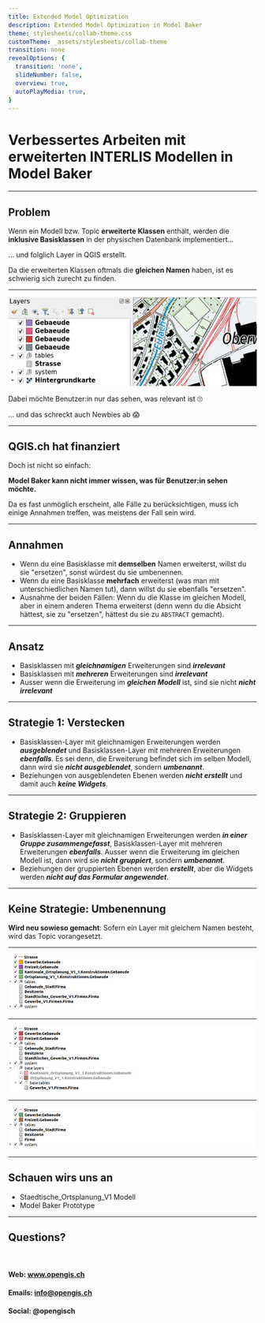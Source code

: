 ```yaml
---
title: Extended Model Optimization
description: Extended Model Optimization in Model Baker
theme: stylesheets/collab-theme.css
customTheme: _assets/stylesheets/collab-theme
transition: none
revealOptions: {
  transition: 'none',
  slideNumber: false,
  overview: true,
  autoPlayMedia: true,
}
---
```


# Verbessertes Arbeiten mit erweiterten INTERLIS Modellen in Model Baker

---

## Problem

Wenn ein Modell bzw. Topic **erweiterte Klassen** enthält, werden die **inklusive Basisklassen** in der physischen Datenbank implementiert...
 
... und folglich Layer in QGIS erstellt. 

Da die erweiterten Klassen oftmals die **gleichen Namen** haben, ist es schwierig sich zurecht zu finden.

---

![problem](assets/problem.png)

Dabei möchte Benutzer:in nur das sehen, was relevant ist 🙄

... und das schreckt auch Newbies ab 😱

---

## QGIS.ch hat finanziert

Doch ist nicht so einfach:

**Model Baker kann nicht immer wissen, was für Benutzer:in sehen möchte.**

<aside class="notes">
Da es fast unmöglich erscheint, alle Fälle zu berücksichtigen, muss ich einige Annahmen treffen, was meistens der Fall sein wird.</aside>

---

## Annahmen

- Wenn du eine Basisklasse mit **demselben** Namen erweiterst, willst du sie "ersetzen", sonst würdest du sie umbenennen.
- Wenn du eine Basisklasse **mehrfach** erweiterst (was man mit unterschiedlichen Namen tut), dann willst du sie ebenfalls "ersetzen".
- Ausnahme der beiden Fällen: Wenn du die Klasse im gleichen Modell, aber in einem anderen Thema erweiterst (denn wenn du die Absicht hättest, sie zu "ersetzen", hättest du sie zu `ABSTRACT` gemacht).

---

## Ansatz 
- Basisklassen mit ***gleichnamigen*** Erweiterungen sind ***irrelevant***
- Basisklassen mit ***mehreren*** Erweiterungen sind ***irrelevant***
- Ausser wenn die Erweiterung im ***gleichen Modell*** ist, sind sie nicht ***nicht irrelevant***

---

## Strategie 1: Verstecken
- Basisklassen-Layer mit gleichnamigen Erweiterungen werden ***ausgeblendet*** und Basisklassen-Layer mit mehreren Erweiterungen ***ebenfalls***. Es sei denn, die Erweiterung befindet sich im selben Modell, dann wird sie ***nicht ausgeblendet***, sondern ***umbenannt***.
- Beziehungen von ausgeblendeten Ebenen werden ***nicht erstellt*** und damit auch ***keine Widgets***.

---

## Strategie 2: Gruppieren
- Basisklassen-Layer mit gleichnamigen Erweiterungen werden ***in einer Gruppe zusammengefasst***, Basisklassen-Layer mit mehreren Erweiterungen ***ebenfalls***. Ausser wenn die Erweiterung im gleichen Modell ist, dann wird sie ***nicht gruppiert***, sondern ***umbenannt***.
- Beziehungen der gruppierten Ebenen werden ***erstellt***, aber die Widgets werden ***nicht auf das Formular angewendet***.

---

## Keine Strategie: Umbenennung

**Wird neu sowieso gemacht**:
Sofern ein Layer mit gleichem Namen besteht, wird das Topic vorangesetzt.

---

![none](assets/none.png)

---

![group](assets/group.png)

---

![hide](assets/hide.png)

---

## Schauen wirs uns an

- Staedtische_Ortsplanung_V1 Modell
- Model Baker Prototype

---

## Questions?
<br>

#### Web: www.opengis.ch
#### Emails: info@opengis.ch 
#### Social: @opengisch

